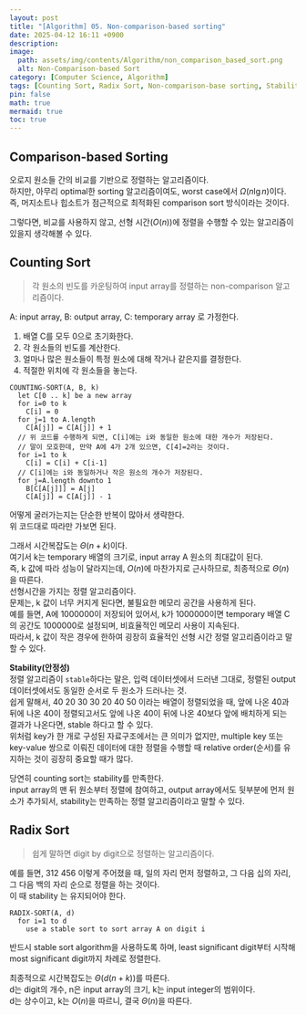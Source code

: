 ```yaml
---
layout: post
title: "[Algorithm] 05. Non-comparison-based sorting"
date: 2025-04-12 16:11 +0900
description: 
image:
  path: assets/img/contents/Algorithm/non_comparison_based_sort.png
  alt: Non-Comparison-based Sort
category: [Computer Science, Algorithm]
tags: [Counting Sort, Radix Sort, Non-comparison-base sorting, Stability]
pin: false
math: true
mermaid: true
toc: true
---
```


## Comparison-based Sorting  
오로지 원소들 간의 비교를 기반으로 정렬하는 알고리즘이다.  
하지만, 아무리 optimal한 sorting 알고리즘이여도, worst case에서 $\Omega(n \lg n)$이다.  
즉, 머지소트나 힙소트가 점근적으로 최적화된 comparison sort 방식이라는 것이다.  

그렇다면, 비교를 사용하지 않고, 선형 시간($O(n)$)에 정렬을 수행할 수 있는 알고리즘이 있을지 생각해볼 수 있다.  

## Counting Sort  
> 각 원소의 빈도를 카운팅하여 input array를 정렬하는 non-comparison 알고리즘이다.  

A: input array, B: output array, C: temporary array 로 가정한다.  
 
1. 배열 C를 모두 0으로 초기화한다.  
2. 각 원소들의 빈도를 계산한다.  
3. 얼마나 많은 원소들이 특정 원소에 대해 작거나 같은지를 결정한다.  
4. 적절한 위치에 각 원소들을 놓는다.  

```
COUNTING-SORT(A, B, k)
  let C[0 .. k] be a new array
  for i=0 to k
    C[i] = 0
  for j=1 to A.length
    C[A[j]] = C[A[j]] + 1
  // 위 코드를 수행하게 되면, C[i]에는 i와 동일한 원소에 대한 개수가 저장된다.   
  // 말이 모호한데, 만약 A에 4가 2개 있으면, C[4]=2라는 것이다.  
  for i=1 to k
    C[i] = C[i] + C[i-1]
  // C[i]에는 i와 동일하거나 작은 원소의 개수가 저장된다.  
  for j=A.length downto 1
    B[C[A[j]]] = A[j]
    C[A[j]] = C[A[j]] - 1
```  

어떻게 굴러가는지는 단순한 반복이 많아서 생략한다.  
위 코드대로 따라만 가보면 된다.  

그래서 시간복잡도는 $\Theta(n+k)$이다.  
여기서 k는 temporary 배열의 크기로, input array A 원소의 최대값이 된다.  
즉, k 값에 따라 성능이 달라지는데, $O(n)$에 마찬가지로 근사하므로, 최종적으로 $\Theta(n)$을 따른다.  
선형시간을 가지는 정렬 알고리즘이다.  
문제는, k 값이 너무 커지게 된다면, 불필요한 메모리 공간을 사용하게 된다.  
예를 들면, A에 1000000이 저장되어 있어서, k가 1000000이면 temporary 배열 C의 공간도 1000000로 설정되며, 비효율적인 메모리 사용이 지속된다.  
따라서, k 값이 작은 경우에 한하여 굉장히 효율적인 선형 시간 정렬 알고리즘이라고 말할 수 있다.  

**Stability(안정성)**  
정렬 알고리즘이 `stable`하다는 말은, 입력 데이터셋에서 드러낸 그대로, 정렬된 output 데이터셋에서도 동일한 순서로 두 원소가 드러나는 것.  
쉽게 말해서, 40 20 30 30 20 40 50 이라는 배열이 정렬되었을 때, 앞에 나온 40과 뒤에 나온 40이 정렬되고서도 앞에 나온 40이 뒤에 나온 40보다 앞에 배치하게 되는 결과가 나온다면, stable 하다고 할 수 있다.  
위처럼 key가 한 개로 구성된 자료구조에서는 큰 의미가 없지만, multiple key 또는 key-value 쌍으로 이뤄진 데이터에 대한 정렬을 수행할 때 relative order(순서)를 유지하는 것이 굉장히 중요할 때가 많다.  

당연히 counting sort는 stability를 만족한다.  
input array의 맨 뒤 원소부터 정렬에 참여하고, output array에서도 뒷부분에 먼저 원소가 추가되서, stability는 만족하는 정렬 알고리즘이라고 말할 수 있다.  

## Radix Sort  
> 쉽게 말하면 digit by digit으로 정렬하는 알고리즘이다.  

예를 들면, 312 456 이렇게 주어졌을 때, 일의 자리 먼저 정렬하고, 그 다음 십의 자리, 그 다음 백의 자리 순으로 정렬을 하는 것이다.  
이 때 stability 는 유지되어야 한다.  

```
RADIX-SORT(A, d)
  for i=1 to d
    use a stable sort to sort array A on digit i
```  

반드시 stable sort algorithm을 사용하도록 하며, least significant digit부터 시작해 most significant digit까지 차례로 정렬한다.  

최종적으로 시간복잡도는 $\Theta(d(n+k))$를 따른다.  
d는 digit의 개수, n은 input array의 크기, k는 input integer의 범위이다.  
d는 상수이고, k는 $O(n)$을 따르니, 결국 $\Theta(n)$을 따른다.  
